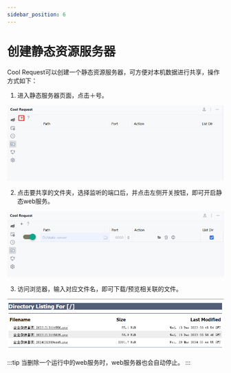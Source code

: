```yaml
---
sidebar_position: 6
---
```


# 创建静态资源服务器


Cool Request可以创建一个静态资源服务器，可方便对本机数据进行共享，操作方式如下：
1. 进入静态服务器页面，点击＋号。

![Alt text](../images/create_static_server.png)

2. 点击要共享的文件夹，选择监听的端口后，并点击左侧开关按钮，即可开启静态web服务。

![Alt text](../images/static_server_running.png)

3. 访问浏览器，输入对应文件名，即可下载/预览相关联的文件。

![Alt text](../images/static_server_web.png)


:::tip
当删除一个运行中的web服务时，web服务器也会自动停止。
:::
